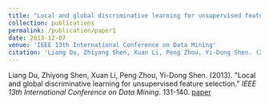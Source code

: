 ```yaml
---
title: "Local and global discriminative learning for unsupervised feature selection"
collection: publications
permalink: /publication/paper1
date: 2013-12-07
venue: 'IEEE 13th International Conference on Data Mining'
citation: 'Liang Du, Zhiyong Shen, Xuan Li, Peng Zhou, Yi-Dong Shen. (2013). &quot;Local and global discriminative learning for unsupervised feature selection.&quot; <i>IEEE 13th International Conference on Data Mining</i>. 131-140.'
---
```

Liang Du, Zhiyong Shen, Xuan Li, Peng Zhou, Yi-Dong Shen. (2013). &quot;Local and global discriminative learning for unsupervised feature selection.&quot; <i>IEEE 13th International Conference on Data Mining</i>. 131-140. [paper](http://Doctor-Nobody.github.io/papers/ICDM2013.pdf)